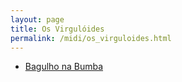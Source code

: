 ```yaml
---
layout: page
title: Os Virgulóides
permalink: /midi/os_virguloides.html
---
```


* [Bagulho na Bumba](http://srv.victor3d.com.br/midi/Bagulho_na_Bumba.mid)
